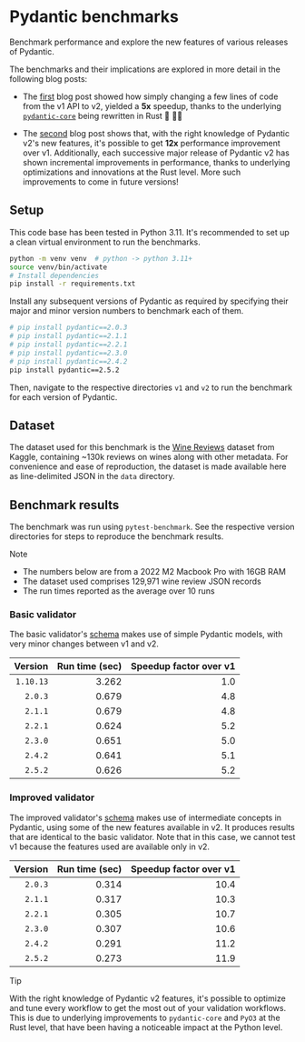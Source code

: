 # Pydantic benchmarks

Benchmark performance and explore the new features of various releases of Pydantic.

The benchmarks and their implications are explored in more detail in the following blog posts: 

* The [first](https://thedataquarry.com/posts/why-pydantic-v2-matters/) blog post showed how simply changing a few lines of code from the v1 API to v2, yielded a **5x** speedup, thanks to the underlying [`pydantic-core`](https://github.com/pydantic/pydantic-core) being rewritten in Rust 🦀 💪🏽

* The [second](https://thedataquarry.com/posts/intermediate-pydantic/) blog post shows that, with the right knowledge of Pydantic v2's new features, it's possible to get **12x** performance improvement over v1. Additionally, each successive major release of Pydantic v2 has shown incremental improvements in performance, thanks to underlying optimizations and innovations at the Rust level. More such improvements to come in future versions!

## Setup

This code base has been tested in Python 3.11. It's recommended to set up a clean virtual environment to run the benchmarks.

```sh
python -m venv venv  # python -> python 3.11+
source venv/bin/activate
# Install dependencies
pip install -r requirements.txt
```

Install any subsequent versions of Pydantic as required by specifying their major and minor version numbers to benchmark each of them.

```sh
# pip install pydantic==2.0.3
# pip install pydantic==2.1.1
# pip install pydantic==2.2.1
# pip install pydantic==2.3.0
# pip install pydantic==2.4.2
pip install pydantic==2.5.2
```

Then, navigate to the respective directories `v1` and `v2` to run the benchmark for each version of Pydantic.

## Dataset

The dataset used for this benchmark is the [Wine Reviews](https://www.kaggle.com/zynicide/wine-reviews) dataset from Kaggle, containing ~130k reviews on wines along with other metadata. For convenience and ease of reproduction, the dataset is made available here as line-delimited JSON in the `data` directory.

## Benchmark results

The benchmark was run using `pytest-benchmark`. See the respective version directories for steps to reproduce the benchmark results.

> [!NOTE]
> * The numbers below are from a 2022 M2 Macbook Pro with 16GB RAM
> * The dataset used comprises 129,971 wine review JSON records
> * The run times reported as the average over 10 runs

### Basic validator

The basic validator's [schema](./v2/schemas.py) makes use of simple Pydantic models, with very minor changes between v1 and v2.

Version | Run time (sec) | Speedup factor over v1
---: | ---: | ---:
`1.10.13` | 3.262 | 1.0
`2.0.3` | 0.679 | 4.8
`2.1.1` | 0.679 | 4.8
`2.2.1` | 0.624 | 5.2
`2.3.0` | 0.651 | 5.0
`2.4.2` | 0.641 | 5.1
`2.5.2` | 0.626 | 5.2

### Improved validator

The improved validator's [schema](./v2/schemas_improved.py) makes use of intermediate concepts in Pydantic, using some of the new features available in v2. It produces results that are identical to the basic validator. Note that in this case, we cannot test v1 because the features used are available only in v2.

Version | Run time (sec) | Speedup factor over v1
---: | ---: | ---:
`2.0.3` | 0.314 | 10.4
`2.1.1` | 0.317 | 10.3
`2.2.1` | 0.305 | 10.7
`2.3.0` | 0.307 | 10.6
`2.4.2` | 0.291 | 11.2
`2.5.2` | 0.273 | 11.9

> [!Tip]
> With the right knowledge of Pydantic v2 features, it's possible to optimize and tune every workflow to get the most out of your validation workflows. This is due to underlying improvements to `pydantic-core` and `PyO3` at the Rust level, that have been having a noticeable impact at the Python level.
